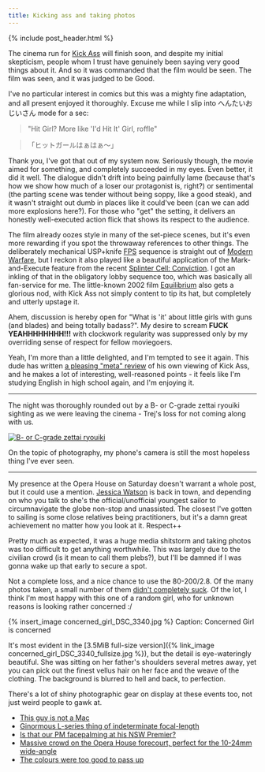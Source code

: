 ```yaml
---
title: Kicking ass and taking photos
---
```


{% include post_header.html %}

The cinema run for [Kick Ass](http://en.wikipedia.org/wiki/Kick-Ass_%28film%29) will finish soon, and despite my initial skepticism, people whom I trust have genuinely been saying very good things about it. And so it was commanded that the film would be seen. The film was seen, and it was judged to be Good.

I've no particular interest in comics but this was a mighty fine adaptation, and all present enjoyed it thoroughly. Excuse me while I slip into へんたいおじいさん mode for a sec:

> "Hit Girl? More like 'I'd Hit It' Girl, roffle"

> 「ヒットガールはぁはぁ～」

Thank you, I've got that out of my system now. Seriously though, the movie aimed for something, and completely succeeded in my eyes. Even better, it did it well. The dialogue didn't drift into being painfully lame (because that's how we show how much of a loser our protagonist is, right?) or sentimental (the parting scene was tender without being soppy, like a good steak), and it wasn't straight out dumb in places like it could've been (can we can add more explosions here?). For those who "get" the setting, it delivers an honestly well-executed action flick that shows its respect to the audience.

The film already oozes style in many of the set-piece scenes, but it's even more rewarding if you spot the throwaway references to other things. The deliberately mechanical USP+knife [FPS](http://en.wikipedia.org/wiki/First-person_shooter) sequence is straight out of [Modern Warfare](http://en.wikipedia.org/wiki/Call_of_Duty:_Modern_Warfare_2), but I reckon it also played like a beautiful application of the Mark-and-Execute feature from the recent [Splinter Cell: Conviction](http://en.wikipedia.org/wiki/Tom_Clancy%27s_Splinter_Cell:_Conviction). I got an inkling of that in the obligatory lobby sequence too, which was basically all fan-service for me. The little-known 2002 film [Equilibrium](http://en.wikipedia.org/wiki/Equilibrium_%28film%29) also gets a glorious nod, with Kick Ass not simply content to tip its hat, but completely and utterly upstage it.

Ahem, discussion is hereby open for "What is 'it' about little girls with guns (and blades) and being totally badass?". My desire to scream **FUCK YEAHHHHHHHH!!!** with clockwork regularity was suppressed only by my overriding sense of respect for fellow moviegoers.

Yeah, I'm more than a little delighted, and I'm tempted to see it again. This dude has written [a pleasing "meta" review](http://chud.com/articles/articles/23386/1/REVIEW-KICK-ASS-DEVIN039S-SECOND-TAKE/Page1.html) of his own viewing of Kick Ass, and he makes a lot of interesting, well-reasoned points - it feels like I'm studying English in high school again, and I'm enjoying it.

<hr />

The night was thoroughly rounded out by a B- or C-grade zettai ryouiki sighting as we were leaving the cinema - Trej's loss for not coming along with us.

[![B- or C-grade zettai ryouiki](http://furinkan.meidokon.net/img/20100518_phone_photos/content/images/thumb/DSC00203.jpg "B- or C-grade zettai ryouiki")](http://furinkan.meidokon.net/img/20100518_phone_photos/content/DSC00203_large.html)

On the topic of photography, my phone's camera is still the most hopeless thing I've ever seen.

<hr />

My presence at the Opera House on Saturday doesn't warrant a whole post, but it could use a mention. [Jessica Watson](http://en.wikipedia.org/wiki/Jessica_Watson) is back in town, and depending on who you talk to she's the official/unofficial youngest sailor to circumnavigate the globe non-stop and unassisted. The closest I've gotten to sailing is some close relatives being practitioners, but it's a damn great achievement no matter how you look at it. Respect++

Pretty much as expected, it was a huge media shitstorm and taking photos was too difficult to get anything worthwhile. This was largely due to the civilian crowd (is it mean to call them plebs?), but I'll be damned if I was gonna wake up that early to secure a spot.

Not a complete loss, and a nice chance to use the 80-200/2.8. Of the many photos taken, a small number of them [didn't completely suck](http://furinkan.meidokon.net/img/20100515_jessica_watson/). Of the lot, I think I'm most happy with this one of a random girl, who for unknown reasons is looking rather concerned :/

{% insert_image concerned_girl_DSC_3340.jpg %}
Caption: Concerned Girl is concerned

It's most evident in the [3.5MiB full-size version]({% link_image concerned_girl_DSC_3340_fullsize.jpg %}), but the detail is eye-wateringly beautiful. She was sitting on her father's shoulders several metres away, yet you can pick out the finest vellus hair on her face and the weave of the clothing. The background is blurred to hell and back, to perfection.

There's a lot of shiny photographic gear on display at these events too, not just weird people to gawk at.

 * [This guy is not a Mac](http://furinkan.meidokon.net/img/20100515_jessica_watson/content/DSC_3291_large.html)
 * [Ginormous L-series thing of indeterminate focal-length](http://furinkan.meidokon.net/img/20100515_jessica_watson/content/DSC_3388_large.html)
 * [Is that our PM facepalming at his NSW Premier?](http://furinkan.meidokon.net/img/20100515_jessica_watson/content/DSC_3653_large.html)
 * [Massive crowd on the Opera House forecourt, perfect for the 10-24mm wide-angle](http://furinkan.meidokon.net/img/20100515_jessica_watson/content/DSC_3686_large.html)
 * [The colours were too good to pass up](http://furinkan.meidokon.net/img/20100515_jessica_watson/content/DSC_3700_large.html)

